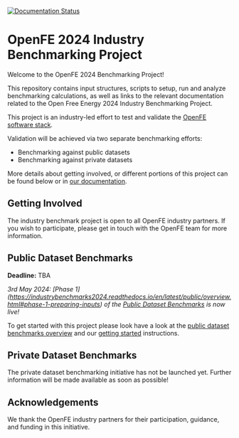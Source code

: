 [![Documentation Status](https://readthedocs.org/projects/industrybenchmarks2024/badge/?version=latest)](https://industrybenchmarks2024.readthedocs.io/en/latest/?badge=latest)

# OpenFE 2024 Industry Benchmarking Project


Welcome to the OpenFE 2024 Benchmarking Project!


This repository contains input structures, scripts to setup, run and analyze benchmarking calculations, as well as links to the relevant documentation related to the
Open Free Energy 2024 Industry Benchmarking Project.


This project is an industry-led effort to test and validate the [OpenFE software stack](https://docs.openfree.energy/en/stable/).

Validation will be achieved via two separate benchmarking efforts:

* Benchmarking against public datasets
* Benchmarking against private datasets


More details about getting involved, or different portions of this project can be found below or in [our documentation](https://industrybenchmarks2024.readthedocs.io/en/latest/index.html#).


## Getting Involved


The industry benchmark project is open to all OpenFE industry partners. If
you wish to participate, please get in touch with the OpenFE team
for more information.


## Public Dataset Benchmarks


**Deadline:** TBA


*3rd May 2024: [Phase 1] (https://industrybenchmarks2024.readthedocs.io/en/latest/public/overview.html#phase-1-preparing-inputs) of the [Public Dataset Benchmarks](https://industrybenchmarks2024.readthedocs.io/en/latest/public/overview.html#) is now live!*


To get started with this project please look have a look at the [public dataset benchmarks overview](https://industrybenchmarks2024.readthedocs.io/en/latest/public/overview.html#)
and our [getting started](https://industrybenchmarks2024.readthedocs.io/en/latest/public/overview.html#phase-1-preparing-inputs) instructions.


## Private Dataset Benchmarks

The private dataset benchmarking initiative has not be launched yet. Further
information will be made available as soon as possible!


## Acknowledgements

We thank the OpenFE industry partners for their participation, guidance, and funding in this initiative.
